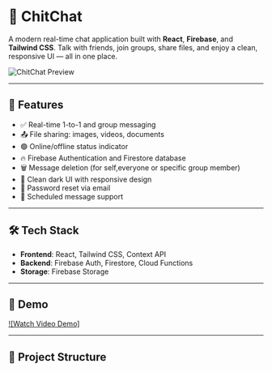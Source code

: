 # 💬 ChitChat

A modern real-time chat application built with **React**, **Firebase**, and **Tailwind CSS**. Talk with friends, join groups, share files, and enjoy a clean, responsive UI — all in one place.

![ChitChat Preview](./path/to/demo-image.png) <!-- Replace with actual path or GitHub raw image URL -->

---

## 🚀 Features

- ✅ Real-time 1-to-1 and group messaging
- 📤 File sharing: images, videos, documents
- 🟢 Online/offline status indicator
- 🔥 Firebase Authentication and Firestore database
- 🗑 Message deletion (for self,everyone or specific group member)
- 🌙 Clean dark UI with responsive design
- 📧 Password reset via email
- 🧠 Scheduled message support 

---

## 🛠 Tech Stack

- **Frontend**: React, Tailwind CSS, Context API
- **Backend**: Firebase Auth, Firestore, Cloud Functions
- **Storage**: Firebase Storage

---

## 📸 Demo

<!-- Replace this with a YouTube video link or animated gif -->
[![Watch Video Demo]](https://youtu.be/CD6BMKne2hA)

---

## 📁 Project Structure

